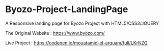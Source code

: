 # Byozo-Project-LandingPage
A Responsive landing page for Byozo Project with HTML5/CSS3/JQUERY

The Original Website : https://www.byozo.com/

Live Project : https://codepen.io/mouatamid-el-arquam/full/LKrNZQ
